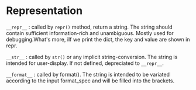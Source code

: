 # Representation

```__repr__``` : called by ```repr()``` method, return a string. The string should contain sufficient information-rich and unambiguous. Mostly used for debugging.What's more, iIf we print the dict, the key and value are shown in repr.

```__str__``` : called by ```str()``` or any implicit string-conversion. The string is intended for user-display. If not defined, depreciated to ```__repr__```.


```__format__``` : called by format(). The string is intended to be variated according to the input format_spec and will be filled into the brackets.